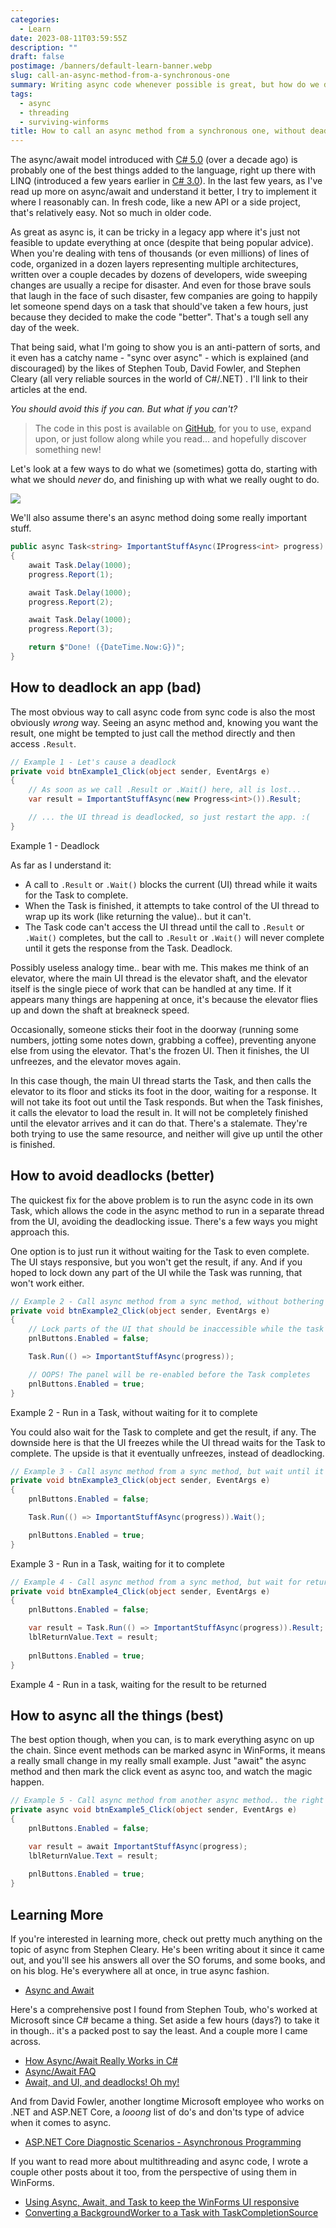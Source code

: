 ```yaml
---
categories:
  - Learn
date: 2023-08-11T03:59:55Z
description: ""
draft: false
postimage: /banners/default-learn-banner.webp
slug: call-an-async-method-from-a-synchronous-one
summary: Writing async code whenever possible is great, but how do we do it when we're stuck with legacy (and very synchronous) code?
tags:
  - async
  - threading
  - surviving-winforms
title: How to call an async method from a synchronous one, without deadlocking
---
```

The async/await model introduced with [C# 5.0](https://learn.microsoft.com/en-us/dotnet/csharp/whats-new/csharp-version-history#c-version-50) (over a decade ago) is probably one of the best things added to the language, right up there with LINQ (introduced a few years earlier in [C# 3.0](https://learn.microsoft.com/en-us/dotnet/csharp/whats-new/csharp-version-history#c-version-30)). In the last few years, as I've read up more on async/await and understand it better, I try to implement it where I reasonably can. In fresh code, like a new API or a side project, that's relatively easy. Not so much in older code.

As great as async is, it can be tricky in a legacy app where it's just not feasible to update everything at once (despite that being popular advice). When you're dealing with tens of thousands (or even millions) of lines of code, organized in a dozen layers representing multiple architectures, written over a couple decades by dozens of developers, wide sweeping changes are usually a recipe for disaster. And even for those brave souls that laugh in the face of such disaster, few companies are going to happily let someone spend days on a task that should've taken a few hours, just because they decided to make the code "better". That's a tough sell any day of the week.

That being said, what I'm going to show you is an anti-pattern of sorts, and it even has a catchy name - "sync over async" - which is explained (and discouraged) by the likes of Stephen Toub, David Fowler, and Stephen Cleary (all very reliable sources in the world of C#/.NET) . I'll link to their articles at the end.

_You should avoid this if you can. But what if you can't?_

> The code in this post is available on [GitHub](https://github.com/grantwinney/SurvivingWinForms/tree/master/Threading/CallingAsyncMethodFromSynchronousCode), for you to use, expand upon, or just follow along while you read... and hopefully discover something new!

Let's look at a few ways to do what we (sometimes) gotta do, starting with what we should _never_ do, and finishing up with what we really ought to do.

![](content/posts/learn/_csharp/call-an-async-method-from-a-synchronous-one/image-11.png)

We'll also assume there's an async method doing some really important stuff.

```csharp
public async Task<string> ImportantStuffAsync(IProgress<int> progress)
{
    await Task.Delay(1000);
    progress.Report(1);

    await Task.Delay(1000);
    progress.Report(2);

    await Task.Delay(1000);
    progress.Report(3);

    return $"Done! ({DateTime.Now:G})";
}
```

## How to deadlock an app (bad)

The most obvious way to call async code from sync code is also the most obviously _wrong_ way. Seeing an async method and, knowing you want the result, one might be tempted to just call the method directly and then access `.Result`.

```csharp
// Example 1 - Let's cause a deadlock
private void btnExample1_Click(object sender, EventArgs e)
{
    // As soon as we call .Result or .Wait() here, all is lost...
    var result = ImportantStuffAsync(new Progress<int>()).Result;

    // ... the UI thread is deadlocked, so just restart the app. :(
}
```

Example 1 - Deadlock

As far as I understand it:

- A call to `.Result` or `.Wait()` blocks the current (UI) thread while it waits for the Task to complete.
- When the Task is finished, it attempts to take control of the UI thread to wrap up its work (like returning the value).. but it can't.
- The Task code can't access the UI thread until the call to `.Result` or `.Wait()` completes, but the call to `.Result` or `.Wait()` will never complete until it gets the response from the Task. Deadlock.

Possibly useless analogy time.. bear with me. This makes me think of an elevator, where the main UI thread is the elevator shaft, and the elevator itself is the single piece of work that can be handled at any time. If it appears many things are happening at once, it's because the elevator flies up and down the shaft at breakneck speed.

Occasionally, someone sticks their foot in the doorway (running some numbers, jotting some notes down, grabbing a coffee), preventing anyone else from using the elevator. That's the frozen UI. Then it finishes, the UI unfreezes, and the elevator moves again.

In this case though, the main UI thread starts the Task, and then calls the elevator to its floor and sticks its foot in the door, waiting for a response. It will not take its foot out until the Task responds. But when the Task finishes, it calls the elevator to load the result in. It will not be completely finished until the elevator arrives and it can do that. There's a stalemate. They're both trying to use the same resource, and neither will give up until the other is finished.

## How to avoid deadlocks (better)

The quickest fix for the above problem is to run the async code in its own Task, which allows the code in the async method to run in a separate thread from the UI, avoiding the deadlocking issue. There's a few ways you might approach this.

One option is to just run it without waiting for the Task to even complete. The UI stays responsive, but you won't get the result, if any. And if you hoped to lock down any part of the UI while the Task was running, that won't work either.

```csharp
// Example 2 - Call async method from a sync method, without bothering to wait
private void btnExample2_Click(object sender, EventArgs e)
{
    // Lock parts of the UI that should be inaccessible while the task runs
    pnlButtons.Enabled = false;

    Task.Run(() => ImportantStuffAsync(progress));

    // OOPS! The panel will be re-enabled before the Task completes
    pnlButtons.Enabled = true;
}
```

Example 2 - Run in a Task, without waiting for it to complete

You could also wait for the Task to complete and get the result, if any. The downside here is that the UI freezes while the UI thread waits for the Task to complete. The upside is that it eventually unfreezes, instead of deadlocking.

```csharp
// Example 3 - Call async method from a sync method, but wait until it completes (freezes UI)
private void btnExample3_Click(object sender, EventArgs e)
{
    pnlButtons.Enabled = false;

    Task.Run(() => ImportantStuffAsync(progress)).Wait();

    pnlButtons.Enabled = true;
}
```

Example 3 - Run in a Task, waiting for it to complete

```csharp
// Example 4 - Call async method from a sync method, but wait for return value
private void btnExample4_Click(object sender, EventArgs e)
{
    pnlButtons.Enabled = false;

    var result = Task.Run(() => ImportantStuffAsync(progress)).Result;
    lblReturnValue.Text = result;
    
    pnlButtons.Enabled = true;
}
```

Example 4 - Run in a task, waiting for the result to be returned

## How to async all the things (best)

The best option though, when you can, is to mark everything async on up the chain. Since event methods can be marked async in WinForms, it means a really small change in my really small example. Just "await" the async method and then mark the click event as async too, and watch the magic happen.

```csharp
// Example 5 - Call async method from another async method.. the right way
private async void btnExample5_Click(object sender, EventArgs e)
{
    pnlButtons.Enabled = false;

    var result = await ImportantStuffAsync(progress);
    lblReturnValue.Text = result;
    
    pnlButtons.Enabled = true;
}
```

## Learning More

If you're interested in learning more, check out pretty much anything on the topic of async from Stephen Cleary. He's been writing about it since it came out, and you'll see his answers all over the SO forums, and some books, and on his blog. He's everywhere all at once, in true async fashion.

- [Async and Await](https://blog.stephencleary.com/2012/02/async-and-await.html)

Here's a comprehensive post I found from Stephen Toub, who's worked at Microsoft since C# became a thing. Set aside a few hours (days?) to take it in though.. it's a packed post to say the least. And a couple more I came across.

- [How Async/Await Really Works in C#](https://devblogs.microsoft.com/dotnet/how-async-await-really-works)
- [Async/Await FAQ](https://devblogs.microsoft.com/pfxteam/asyncawait-faq)
- [Await, and UI, and deadlocks! Oh my!](https://devblogs.microsoft.com/pfxteam/await-and-ui-and-deadlocks-oh-my)

And from David Fowler, another longtime Microsoft employee who works on .NET and ASP.NET Core, a _looong_ list of do's and don'ts type of advice when it comes to async.

- [ASP.NET Core Diagnostic Scenarios - Asynchronous Programming](https://github.com/davidfowl/AspNetCoreDiagnosticScenarios/blob/master/AsyncGuidance.md)

If you want to read more about multithreading and async code, I wrote a couple other posts about it too, from the perspective of using them in WinForms.

- [Using Async, Await, and Task to keep the WinForms UI responsive](https://grantwinney.com/using-async-await-and-task-to-keep-the-winforms-ui-more-responsive/)
- [Converting a BackgroundWorker to a Task with TaskCompletionSource](https://grantwinney.com/convert-backgroundworker-to-task-with-taskcompletionsource/)

